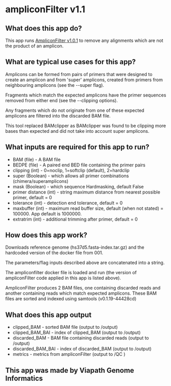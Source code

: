 # ampliconFilter v1.1

## What does this app do?
This app runs [AmpliconFilter v1.0.1](https://github.com/moka-guys/ampliconfilter/tree/v1.0.1_release) to remove any alignments which are not the product of an amplicon.

## What are typical use cases for this app?
Amplicons can be formed from pairs of primers that were designed to create an amplicon and from 'super' amplicons, created from primers from neighbouring amplicons (see the --super flag).

Fragments which match the expected amplicons have the primer sequences removed from either end (see the --clipping options). 

Any fragments which do not originate from one of these expected amplicons are filtered into the discarded BAM file.

This tool replaced BAMclipper as BAMclipper was found to be clipping more bases than expected and did not take into account super amplicons. 

## What inputs are required for this app to run?
* BAM (file) - A BAM file
* BEDPE (file) - A paired end BED file containing the primer pairs
* clipping (int) - 0=noclip, 1=softclip (default), 2=hardclip
* super (Boolean) - which allows all primer combinations (chimera/superamplicons)
* mask (Boolean) -  which sequence Hardmasking, default False
* primer distance (int) - string maximum distance from nearest possible primer, default = 0
* tolerance (int) - detection end tolerance, default = 0
* maxbuffer (int) - maximum read buffer size, default (when not stated) = 100000. App default is 1000000.
* extratrim (int) - additional trimming after primer, default = 0

## How does this app work?
Downloads reference genome (hs37d5.fasta-index.tar.gz) and the hardcoded version of the docker file from 001.

The parameters/flag inputs described above are concatenated into a string.

The ampliconfilter docker file is loaded and run (the version of ampliconFilter code applied in this app is listed above).

AmpliconFilter produces 2 BAM files, one containing discarded reads and another containing reads which match expected amplicons. These BAM files are sorted and indexed using samtools (v0.1.19-44428cd)

## What does this app output
* clipped_BAM - sorted BAM file (output to /output)
* clipped_BAM_BAI - index of clipped_BAM (output to /output)
* discarded_BAM - BAM file containing discarded reads (output to /output)
* discarded_BAM_BAI - index of discarded_BAM (output to /output)
* metrics - metrics from ampliconFilter (output to /QC )

## This app was made by Viapath Genome Informatics
